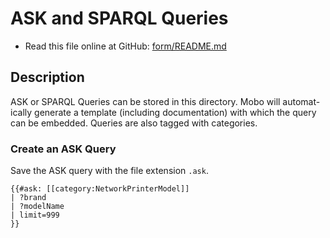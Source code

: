 # ASK and SPARQL Queries
* Read this file online at GitHub: [form/README.md](https://github.com/Fannon/mobo/blob/master/examples/init/smw_query/README.md)

## Description
ASK or SPARQL Queries can be stored in this directory. Mobo will automat-ically generate a template (including documentation) with which the query can be embedded. Queries are also tagged with categories.

### Create an ASK Query
Save the ASK query with the file extension `.ask`.

```text
{{#ask: [[category:NetworkPrinterModel]]
| ?brand
| ?modelName
| limit=999
}}
```
